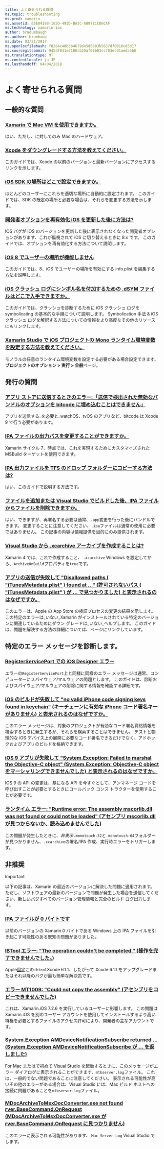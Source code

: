 ```yaml
---
title: よく寄せられる質問
ms.topic: troubleshooting
ms.prod: xamarin
ms.assetid: 65E04188-185D-493D-BA3C-A89711CB6CAF
ms.technology: xamarin-ios
author: bradumbaugh
ms.author: brumbaug
ms.date: 03/21/2017
ms.openlocfilehash: f8264c48b3b4679d45d5603b5637df0016cd3d17
ms.sourcegitcommit: 945df041e2180cb20af08b83cc703ecd1aedc6b0
ms.translationtype: MT
ms.contentlocale: ja-JP
ms.lasthandoff: 04/04/2018
---
```

# <a name="frequently-asked-questions"></a>よく寄せられる質問

## <a name="general-questions"></a>一般的な質問

### <a name="can-i-use-a-mac-vm-with-xamarinmac-vmmd"></a>[Xamarin で Mac VM を使用できますか。](mac-vm.md)
はい、ただし、に対してのみ Mac のハードウェア。

### <a name="how-can-i-downgrade-xcodedowngrade-xcodemd"></a>[Xcode をダウングレードする方法を教えてください。](downgrade-xcode.md)
このガイドでは、Xcode の以前のバージョンと最新バージョンにアクセスするリンクを示します。

### <a name="where-can-i-set-my-ios-sdk-locationsios-sdkmd"></a>[iOS SDK の場所はどこで設定できますか。](ios-sdk.md)
ほとんどのユーザーにこれらを適切な場所に自動的に設定されます。 このガイドでは、SDK の既定の場所と必要な場合は、それらを変更する方法を示します。

### <a name="how-can-i-reenable-developer-options-after-updating-iosupdate-developer-optionsmd"></a>[開発者オプションを再有効化 iOS を更新した後に方法は?](update-developer-options.md)
IOS バグが iOS のバージョンを更新した後に表示されなくなった開発者オプションがあります、これが監視されて iOS に切り替えるときに 8.x です。 このガイドでは、オプションを再有効化する方法について説明します。

### <a name="user-location-not-working-in-ios-8ios8-user-locationmd"></a>[iOS 8 でユーザーの場所が機能しません](ios8-user-location.md)
このガイドでは、8、iOS でユーザーの場所を有効にする info.plist を編集する方法を説明します。

### <a name="where-can-i-find-the-dsym-file-to-symbolicate-ios-crash-logssymbolicate-ios-crashmd"></a>[iOS クラッシュ ログにシンボル名を付加するための .dSYM ファイルはどこで入手できますか。](symbolicate-ios-crash.md)
このガイドでは、クラッシュを診断するために iOS クラッシュ ログを symbolicating の基本的な手順について説明します。 Symbolication 手法 & iOS クラッシュ ログを解釈する方法についての情報をより高度なその他のリソースにもリンクします。


### <a name="how-do-i-set-mono-runtime-environment-variables-for-ios-projects-in-xamarin-studioxs-mono-runtimemd"></a>[Xamarin Studio で iOS プロジェクトの Mono ランタイム環境変数を設定する方法を教えてください。](xs-mono-runtime.md)
モノラルの任意のランタイム環境変数を設定する必要がある場合設定できます、**プロジェクトのオプション > 実行 > 全般**ページ。

## <a name="publishing-questions"></a>発行の質問

### <a name="error-when-submitting-to-app-store-invalid-bundle---options-not-allowed-to-be-embedded-in-bitcode-are-detected-in-the-submissioninvalid-bundle-bitcodemd"></a>[アプリ ストアに送信するときのエラー:「送信で検出された無効なバンドルのオプションを bitcode に埋め込むことはできません」](invalid-bundle-bitcode.md)

アプリを送信する_を必要と_watchOS、tvOS のアプリなど、bitcode は Xcode 9 で行う必要があります。

### <a name="can-i-change-the-output-path-of-the-ipa-fileipa-output-pathmd"></a>[IPA ファイルの出力パスを変更することができますか。](ipa-output-path.md)
Xamarin サイクル 7、時点では、これを実現するためにカスタマイズされた MSBuild ターゲットを使用できます。

### <a name="how-can-i-copy-ipa-output-files-to-the-tfs-drop-folderipa-tfsmd"></a>[IPA 出力ファイルを TFS のドロップ フォルダーにコピーする方法は?](ipa-tfs.md)
はい、このガイドで説明する方法です。

### <a name="can-i-add-files-to-or-remove-files-from-an-ipa-file-after-building-it-in-visual-studiomodify-ipamd"></a>[ファイルを追加または Visual Studio でビルドした後、IPA ファイルからファイルを削除できますか。](modify-ipa.md)
はい、できますが、再署名する必要は通常、`.app`変更を行った後にバンドルできます。 変更することに注意してください、`.ipa`ファイルは通常の使用に必要ではありません。 この記事の内容は情報提供を目的にのみ提供されます。

### <a name="is-it-possible-to-create-a-xcarchive-archive-from-visual-studiocreate-xcarchivemd"></a>[Visual Studio から .xcarchive アーカイブを作成することは?](create-xcarchive.md)
Xamarin 4 では、これで作成すること、 `.xcarchive` Windows を設定してから、`ArchiveOnBuild`プロパティを`true`です。

### <a name="why-does-my-app-submission-fail-with-disallowed-paths--itunesmetadataplist--found-at--itunesmetadata-disallowed-pathsmd"></a>[アプリの送信が失敗して "Disallowed paths ( "iTunesMetadata.plist" ) found at ..." (許可されないパス ( "iTunesMetadata.plist" ) が ... で見つかりました) と表示されるのはなぜですか。](itunesmetadata-disallowed-paths.md)
このエラーは、Apple の App Store の検証プロセスの変更の結果を示します。 この特定のエラーは_いない_Xamarin がインストールされている特定のバージョンに関連しているためにダウン グレードは_いない_ヘルプします。 このガイドは、問題を解決する方法の詳細については、ページにリンクしています。


## <a name="diagnosing-specific-error-messages"></a>特定のエラー メッセージを診断します。

### <a name="ios-designer-error-with-registerserviceporterror-registerserviceportmd"></a>[RegisterServicePort での iOS Designer エラー](error-registerserviceport.md)
エラーの`RegisterServicePort`上と同様に同様のエラー メッセージは通常、コンピューターにスパイウェア/マルウェアの問題とします。 このガイドは、診断およびスパイウェア/マルウェアの削除に関する情報を確認する詳細です。

### <a name="why-does-my-ios-build-fail-with-no-valid-iphone-code-signing-keys-found-in-keychainno-codesigning-keysmd"></a>[iOS のビルドが失敗して "no valid iPhone code signing keys found in keychain" (キーチェーンに有効な iPhone コード署名キーがありません) と表示されるのはなぜですか。](no-codesigning-keys.md)
このエラー メッセージは、対象のプロジェクトが有効なコード署名資格情報を検索するときに発生するが、それらを検索することはできません。 テストと物理的な iOS デバイス上の展開に必要なコード署名できるだけでなく、アドホックおよびアプリのビルドを格納できます。

### <a name="why-does-my-ios-9-app-fail-with-systemexception-failed-to-marshal-the-objective-c-objectexception-marshal-obj-cmd"></a>[iOS 9 アプリが失敗して "System.Exception: Failed to marshal the Objective-C object" (System.Exception: Objective-C object をマーシャリングできませんでした) と表示されるのはなぜですか。](exception-marshal-obj-c.md)
IOS 9 の API の変更は、基になる API を今すぐとして、アンマネージ コードを呼び出すことが必要とするときにコールバック コンス トラクターを使用することが必要です。

### <a name="runtime-error-the-assembly-mscorlibdll-was-not-found-or-could-not-be-loadederror-mscorlib-not-foundmd"></a>[ランタイム エラー: "Runtime error: The assembly mscorlib.dll was not found or could not be loaded" (アセンブリ mscorlib.dll が見つからないか、読み込めませんでした)](error-mscorlib-not-found.md)
この問題が発生したときに、*非表示*`.monotouch-32`と`.monotouch-64`フォルダーが見つかりません、`.xcarchive`の署名/IPA 作成、実行時エラーをトリガーします。

## <a name="deprecated"></a>非推奨

> [!IMPORTANT]
> 以下の記事は、Xamarin の最近のバージョンに解決した問題に適用されます。 ただし、ソフトウェアの最新のバージョンで問題が発生した場合を送信してください、[新しいバグ](~/cross-platform/troubleshooting/questions/howto-file-bug.md)すべてのバージョン管理情報と完全のビルド ログ出力します。



### <a name="ipa-file-is-0-bytesipa-zero-bytesmd"></a>[IPA ファイルが 0 バイトです](ipa-zero-bytes.md)
以前のバージョンの Xamarin 0 バイトである Windows 上の IPA ファイルを引き起こす可能性のある既知の問題がありました。

### <a name="ibtool-error-the-operation-couldnt-be-completederror-ibtoolmd"></a>[IBTool エラー: "The operation couldn’t be completed." (操作を完了できませんでした。)](error-ibtool.md)
Apple[固定](https://developer.apple.com/library/ios/releasenotes/DeveloperTools/RN-Xcode/Chapters/xc6_release_notes.html)この`ibtool`Xcode 6.1.1、したがって Xcode 6.1.1 をアップグレードまたはそれ以降のバグが最も簡単な解決策です。

### <a name="error-mt1009-could-not-copy-the-assemblyerror-mt1009md"></a>[エラー MT1009: "Could not copy the assembly" (アセンブリをコピーできませんでした)](error-mt1009.md)
これは、Xamarin.iOS 7.2.6 を実行しているユーザーに影響します。 この問題は Xamarin.iOS を別のユーザー アカウントを使用してインストールするより高い特権を必要とするファイルのアクセス許可により、開発者の主なアカウントです。

### <a name="systemexception-amdevicenotificationsubscribe-returned-exception-amddevicenotificationsubscribemd"></a>[System.Exception AMDeviceNotificationSubscribe returned ... (System.Exception AMDeviceNotificationSubscribe が ... を返しました)](exception-amddevicenotificationsubscribe.md)
For Mac またはで初めて Visual Studio を起動するときに、このメッセージがエラー ダイアログに表示されることができます、`mtbserver.log`ファイル。 これは、一般的でない問題であることに注意してください。 表示される可能性が高いその他のエラーがある場合は、Visual Studio には、Mac ビルド ホストへの接続に問題があることを`mtbserver.log`ファイル。

### <a name="mdocarchivetomsxdocconverterexe-not-found-rverbasecommandonrequestmdocarchivetomsxdocconverter-not-foundmd"></a>[MDocArchiveToMsxDocConverter.exe not found rver.BaseCommand.OnRequest (MDocArchiveToMsxDocConverter.exe が rver.BaseCommand.OnRequest に見つかりません)](mdocarchivetomsxdocconverter-not-found.md)
このエラーに表示される可能性があります、 `Mac Server Log` Visual Studio でします。
